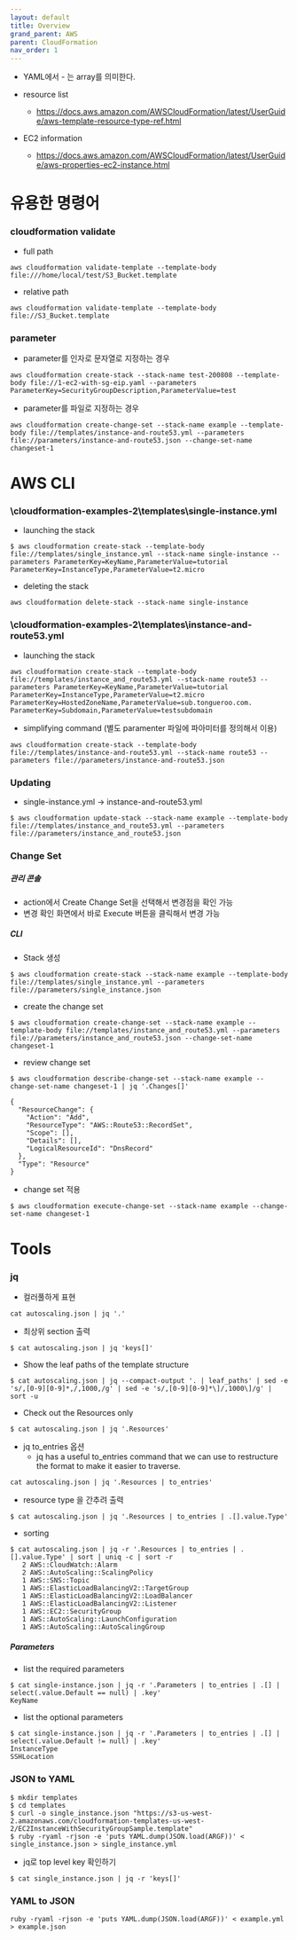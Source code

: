 ```yaml
---
layout: default
title: Overview
grand_parent: AWS
parent: CloudFormation
nav_order: 1
---
```


 
 
 * YAML에서 - 는 array를 의미한다.


 
 
 * resource list
   * https://docs.aws.amazon.com/AWSCloudFormation/latest/UserGuide/aws-template-resource-type-ref.html

 * EC2 information
   * https://docs.aws.amazon.com/AWSCloudFormation/latest/UserGuide/aws-properties-ec2-instance.html


# 유용한 명령어

### cloudformation validate

 * full path

```
aws cloudformation validate-template --template-body file:///home/local/test/S3_Bucket.template
```

 * relative path

```
aws cloudformation validate-template --template-body file://S3_Bucket.template
```

### parameter

 * parameter를 인자로 문자열로 지정하는 경우

```
aws cloudformation create-stack --stack-name test-200808 --template-body file://1-ec2-with-sg-eip.yaml --parameters ParameterKey=SecurityGroupDescription,ParameterValue=test
```

 * parameter를 파일로 지정하는 경우

```
aws cloudformation create-change-set --stack-name example --template-body file://templates/instance-and-route53.yml --parameters file://parameters/instance-and-route53.json --change-set-name changeset-1
```



# AWS CLI

### \cloudformation-examples-2\templates\single-instance.yml
 * launching the stack

```shell
$ aws cloudformation create-stack --template-body file://templates/single_instance.yml --stack-name single-instance --parameters ParameterKey=KeyName,ParameterValue=tutorial ParameterKey=InstanceType,ParameterValue=t2.micro
```

 * deleting the stack

```shell
aws cloudformation delete-stack --stack-name single-instance
```

### \cloudformation-examples-2\templates\instance-and-route53.yml

 * launching the stack

```shell
aws cloudformation create-stack --template-body file://templates/instance_and_route53.yml --stack-name route53 --parameters ParameterKey=KeyName,ParameterValue=tutorial ParameterKey=InstanceType,ParameterValue=t2.micro ParameterKey=HostedZoneName,ParameterValue=sub.tongueroo.com. ParameterKey=Subdomain,ParameterValue=testsubdomain
```

 * simplifying command (별도 paramenter 파일에 파아미터를 정의해서 이용)

```shell
aws cloudformation create-stack --template-body file://templates/instance-and-route53.yml --stack-name route53 --parameters file://parameters/instance-and-route53.json
```

### Updating

 * single-instance.yml -> instance-and-route53.yml

```
$ aws cloudformation update-stack --stack-name example --template-body file://templates/instance_and_route53.yml --parameters file://parameters/instance_and_route53.json
```

### Change Set

##### 관리 콘솔
 * action에서 Create Change Set을 선택해서 변경점을 확인 가능
 * 변경 확인 화면에서 바로 Execute 버튼을 클릭해서 변경 가능


##### CLI

 * Stack 생성

```
$ aws cloudformation create-stack --stack-name example --template-body file://templates/single_instance.yml --parameters file://parameters/single_instance.json
```

 * create the change set

```
$ aws cloudformation create-change-set --stack-name example --template-body file://templates/instance_and_route53.yml --parameters file://parameters/instance_and_route53.json --change-set-name changeset-1
```

 * review change set

```
$ aws cloudformation describe-change-set --stack-name example --change-set-name changeset-1 | jq '.Changes[]'

{
  "ResourceChange": {
    "Action": "Add",
    "ResourceType": "AWS::Route53::RecordSet",
    "Scope": [],
    "Details": [],
    "LogicalResourceId": "DnsRecord"
  },
  "Type": "Resource"
}
```



 * change set 적용 

```
$ aws cloudformation execute-change-set --stack-name example --change-set-name changeset-1
```

# Tools

### jq

 * 컬러풀하게 표현

```shell
cat autoscaling.json | jq '.'
```

 * 최상위 section 출력

```
$ cat autoscaling.json | jq 'keys[]'
```

 * Show the leaf paths of the template structure

```
$ cat autoscaling.json | jq --compact-output '. | leaf_paths' | sed -e 's/,[0-9][0-9]*,/,1000,/g' | sed -e 's/,[0-9][0-9]*\]/,1000\]/g' | sort -u
```

 * Check out the Resources only

```
$ cat autoscaling.json | jq '.Resources'
```

 * jq to_entries 옵션
   * jq has a useful to_entries command that we can use to restructure the format to make it easier to traverse.

```
cat autoscaling.json | jq '.Resources | to_entries'
```

 * resource type 을 간추려 출력

```
$ cat autoscaling.json | jq '.Resources | to_entries | .[].value.Type'
```

 * sorting

```
$ cat autoscaling.json | jq -r '.Resources | to_entries | .[].value.Type' | sort | uniq -c | sort -r
   2 AWS::CloudWatch::Alarm
   2 AWS::AutoScaling::ScalingPolicy
   1 AWS::SNS::Topic
   1 AWS::ElasticLoadBalancingV2::TargetGroup
   1 AWS::ElasticLoadBalancingV2::LoadBalancer
   1 AWS::ElasticLoadBalancingV2::Listener
   1 AWS::EC2::SecurityGroup
   1 AWS::AutoScaling::LaunchConfiguration
   1 AWS::AutoScaling::AutoScalingGroup
```

##### Parameters

 * list the required parameters

```
$ cat single-instance.json | jq -r '.Parameters | to_entries | .[] | select(.value.Default == null) | .key'
KeyName
```

 * list the optional parameters

```
$ cat single-instance.json | jq -r '.Parameters | to_entries | .[] | select(.value.Default != null) | .key'
InstanceType
SSHLocation
```


### JSON to YAML

```shell
$ mkdir templates
$ cd templates
$ curl -o single_instance.json "https://s3-us-west-2.amazonaws.com/cloudformation-templates-us-west-2/EC2InstanceWithSecurityGroupSample.template"
$ ruby -ryaml -rjson -e 'puts YAML.dump(JSON.load(ARGF))' < single_instance.json > single_instance.yml
```


 * jq로 top level key 확인하기

```
$ cat single_instance.json | jq -r 'keys[]'
```

### YAML to JSON

```
ruby -ryaml -rjson -e 'puts YAML.dump(JSON.load(ARGF))' < example.yml > example.json
```
